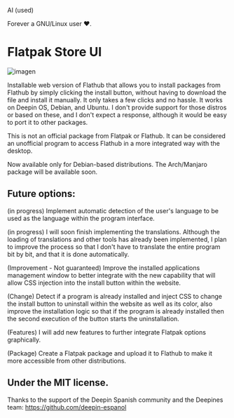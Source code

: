 AI (used)

Forever a GNU/Linux user ♥️.

# Flatpak Store UI

![imagen](https://github.com/user-attachments/assets/a8755a08-ec10-47e2-b9e2-7dfb48e416d3)

Installable web version of Flathub that allows you to install packages from Flathub by simply clicking the install button, without having to download the file and install it manually. It only takes a few clicks and no hassle. It works on Deepin OS, Debian, and Ubuntu. I don't provide support for those distros or based on these, and I don't expect a response, although it would be easy to port it to other packages.

This is not an official package from Flatpak or Flathub. It can be considered an unofficial program to access Flathub in a more integrated way with the desktop.

Now available only for Debian-based distributions.
The Arch/Manjaro package will be available soon.

## Future options:

(in progress) Implement automatic detection of the user's language to be used as the language within the program interface.

(in progress) I will soon finish implementing the translations. Although the loading of translations and other tools has already been implemented, I plan to improve the process so that I don't have to translate the entire program bit by bit, and that it is done automatically.

(Improvement - Not guaranteed) Improve the installed applications management window to better integrate with the new capability that will allow CSS injection into the install button within the website.

(Change) Detect if a program is already installed and inject CSS to change the install button to uninstall within the website as well as its color, also improve the installation logic so that if the program is already installed then the second execution of the button starts the uninstallation.

(Features) I will add new features to further integrate Flatpak options graphically.

(Package) Create a Flatpak package and upload it to Flathub to make it more accessible from other distributions.

## Under the MIT license.
Thanks to the support of the Deepin Spanish community and the Deepines team: https://github.com/deepin-espanol
